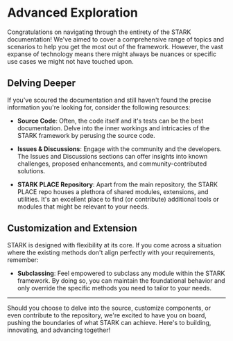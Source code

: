 # Advanced Exploration

Congratulations on navigating through the entirety of the STARK documentation! We've aimed to cover a comprehensive range of topics and scenarios to help you get the most out of the framework. However, the vast expanse of technology means there might always be nuances or specific use cases we might not have touched upon.

## Delving Deeper

If you've scoured the documentation and still haven't found the precise information you're looking for, consider the following resources:

- **Source Code**: Often, the code itself and it's tests can be the best documentation. Delve into the inner workings and intricacies of the STARK framework by perusing the source code.
  
- **Issues & Discussions**: Engage with the community and the developers. The Issues and Discussions sections can offer insights into known challenges, proposed enhancements, and community-contributed solutions.

- **STARK PLACE Repository**: Apart from the main repository, the STARK PLACE repo houses a plethora of shared modules, extensions, and utilities. It's an excellent place to find (or contribute) additional tools or modules that might be relevant to your needs.

## Customization and Extension

STARK is designed with flexibility at its core. If you come across a situation where the existing methods don't align perfectly with your requirements, remember:

- **Subclassing**: Feel empowered to subclass any module within the STARK framework. By doing so, you can maintain the foundational behavior and only override the specific methods you need to tailor to your needs.

---

Should you choose to delve into the source, customize components, or even contribute to the repository, we're excited to have you on board, pushing the boundaries of what STARK can achieve. Here's to building, innovating, and advancing together!
